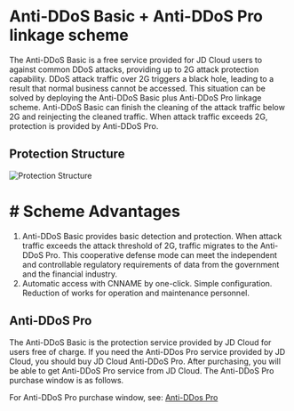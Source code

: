 # Anti-DDoS Basic + Anti-DDoS Pro linkage scheme

The Anti-DDoS Basic is a free service provided for JD Cloud users to against common DDoS attacks, providing up to 2G attack protection capability. DDoS attack traffic over 2G triggers a black hole, leading to a result that normal business cannot be accessed. This situation can be solved by deploying the Anti-DDoS Basic plus Anti-DDoS Pro linkage scheme. Anti-DDoS Basic can finish the cleaning of the attack traffic below 2G and reinjecting the cleaned traffic. When attack traffic exceeds 2G, protection is provided by Anti-DDoS Pro.

## Protection Structure

![Protection Structure](https://github.com/jdcloudcom/cn/blob/edit/image/Basic%20Anti-DDos/best_pritice.png)


# # Scheme Advantages

1. Anti-DDoS Basic provides basic detection and protection. When attack traffic exceeds the attack threshold of 2G, traffic migrates to the Anti-DDoS Pro. This cooperative defense mode can meet the independent and controllable regulatory requirements of  data from the government and the financial industry.
2. Automatic access with CNNAME by one-click. Simple configuration. Reduction of works for operation and maintenance personnel.

## Anti-DDoS Pro

The Anti-DDoS Basic is the protection service provided by JD Cloud for users free of charge. If you need the Anti-DDos Pro service provided by JD Cloud, you should buy JD Cloud Anti-DDoS Pro. After purchasing, you will be able to get Anti-DDoS Pro service from JD Cloud.
The Anti-DDoS Pro purchase window is as follows.

For Anti-DDoS Pro purchase window, see: [Anti-DDos Pro](https://www.jdcloud.com/products/ipanti)
